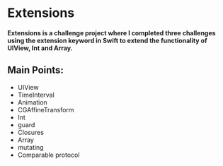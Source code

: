 # Extensions

#### Extensions is a challenge project where I completed three challenges using the extension keyword in Swift to extend the functionality of UIView, Int and Array. 

## Main Points:


* UIView
* TimeInterval
* Animation
* CGAffineTransform
* Int
* guard
* Closures
* Array
* mutating
* Comparable protocol
